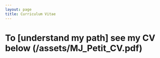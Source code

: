 ```yaml
---
layout: page
title: Curriculum Vitae
---
```


# To [understand my path] see my CV below (/assets/MJ_Petit_CV.pdf)
